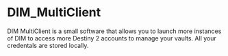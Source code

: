 # DIM_MultiClient
 DIM MultiClient is a small software that allows you to launch more instances of DIM to access more Destiny 2 accounts to manage your vaults. All your credentals are stored locally.
